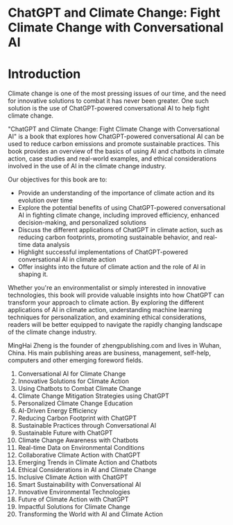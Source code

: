 # ChatGPT and Climate Change: Fight Climate Change with Conversational AI

# Introduction

Climate change is one of the most pressing issues of our time, and the need for innovative solutions to combat it has never been greater. One such solution is the use of ChatGPT-powered conversational AI to help fight climate change.

"ChatGPT and Climate Change: Fight Climate Change with Conversational AI" is a book that explores how ChatGPT-powered conversational AI can be used to reduce carbon emissions and promote sustainable practices. This book provides an overview of the basics of using AI and chatbots in climate action, case studies and real-world examples, and ethical considerations involved in the use of AI in the climate change industry.

Our objectives for this book are to:

* Provide an understanding of the importance of climate action and its evolution over time
* Explore the potential benefits of using ChatGPT-powered conversational AI in fighting climate change, including improved efficiency, enhanced decision-making, and personalized solutions
* Discuss the different applications of ChatGPT in climate action, such as reducing carbon footprints, promoting sustainable behavior, and real-time data analysis
* Highlight successful implementations of ChatGPT-powered conversational AI in climate action
* Offer insights into the future of climate action and the role of AI in shaping it.

Whether you're an environmentalist or simply interested in innovative technologies, this book will provide valuable insights into how ChatGPT can transform your approach to climate action. By exploring the different applications of AI in climate action, understanding machine learning techniques for personalization, and examining ethical considerations, readers will be better equipped to navigate the rapidly changing landscape of the climate change industry.

MingHai Zheng is the founder of zhengpublishing.com and lives in Wuhan, China. His main publishing areas are business, management, self-help, computers and other emerging foreword fields.





1. Conversational AI for Climate Change
2. Innovative Solutions for Climate Action
3. Using Chatbots to Combat Climate Change
4. Climate Change Mitigation Strategies using ChatGPT
5. Personalized Climate Change Education
6. AI-Driven Energy Efficiency
7. Reducing Carbon Footprint with ChatGPT
8. Sustainable Practices through Conversational AI
9. Sustainable Future with ChatGPT
10. Climate Change Awareness with Chatbots
11. Real-time Data on Environmental Conditions
12. Collaborative Climate Action with ChatGPT
13. Emerging Trends in Climate Action and Chatbots
14. Ethical Considerations in AI and Climate Change
15. Inclusive Climate Action with ChatGPT
16. Smart Sustainability with Conversational AI
17. Innovative Environmental Technologies
18. Future of Climate Action with ChatGPT
19. Impactful Solutions for Climate Change
20. Transforming the World with AI and Climate Action

